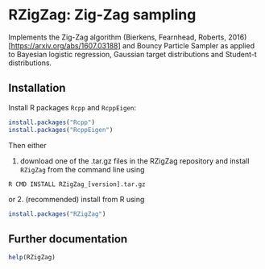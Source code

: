 # RZigZag: Zig-Zag sampling


Implements the Zig-Zag algorithm (Bierkens, Fearnhead, Roberts, 2016) [https://arxiv.org/abs/1607.03188] and Bouncy Particle Sampler as applied to Bayesian logistic regression, Gaussian target distributions and Student-t distributions.

## Installation

Install R packages `Rcpp` and `RcppEigen`:

```r
install.packages("Rcpp")
install.packages("RcppEigen")
```

Then either
1. download one of the .tar.gz files in the RZigZag repository and install `RZigZag` from the command line using
```
R CMD INSTALL RZigZag_[version].tar.gz
```
or 
2. (recommended) install from R using
```r
install.packages("RZigZag")
```

## Further documentation
```r
help(RZigZag)
```
